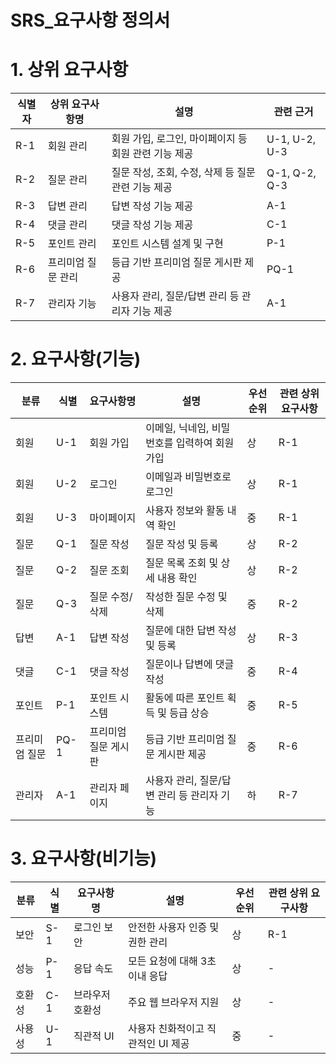 # SRS_요구사항 정의서

# 1. 상위 요구사항

| 식별자 | 상위 요구사항명 | 설명 | 관련 근거 |
| --- | --- | --- | --- |
| R-1 | 회원 관리 | 회원 가입, 로그인, 마이페이지 등 회원 관련 기능 제공 | U-1, U-2, U-3 |
| R-2 | 질문 관리 | 질문 작성, 조회, 수정, 삭제 등 질문 관련 기능 제공 | Q-1, Q-2, Q-3 |
| R-3 | 답변 관리 | 답변 작성 기능 제공 | A-1 |
| R-4 | 댓글 관리 | 댓글 작성 기능 제공 | C-1 |
| R-5 | 포인트 관리 | 포인트 시스템 설계 및 구현 | P-1 |
| R-6 | 프리미엄 질문 관리 | 등급 기반 프리미엄 질문 게시판 제공 | PQ-1 |
| R-7 | 관리자 기능 | 사용자 관리, 질문/답변 관리 등 관리자 기능 제공 | A-1 |

# 2. 요구사항(기능)

| 분류 | 식별 | 요구사항명 | 설명 | 우선순위 | 관련 상위 요구사항 |
| --- | --- | --- | --- | --- | --- |
| 회원 | U-1 | 회원 가입 | 이메일, 닉네임, 비밀번호를 입력하여 회원가입 | 상 | R-1 |
| 회원 | U-2 | 로그인 | 이메일과 비밀번호로 로그인 | 상 | R-1 |
| 회원 | U-3 | 마이페이지 | 사용자 정보와 활동 내역 확인 | 중 | R-1 |
| 질문 | Q-1 | 질문 작성 | 질문 작성 및 등록 | 상 | R-2 |
| 질문 | Q-2 | 질문 조회 | 질문 목록 조회 및 상세 내용 확인 | 상 | R-2 |
| 질문 | Q-3 | 질문 수정/삭제 | 작성한 질문 수정 및 삭제 | 중 | R-2 |
| 답변 | A-1 | 답변 작성 | 질문에 대한 답변 작성 및 등록 | 상 | R-3 |
| 댓글 | C-1 | 댓글 작성 | 질문이나 답변에 댓글 작성 | 중 | R-4 |
| 포인트 | P-1 | 포인트 시스템 | 활동에 따른 포인트 획득 및 등급 상승 | 중 | R-5 |
| 프리미엄 질문 | PQ-1 | 프리미엄 질문 게시판 | 등급 기반 프리미엄 질문 게시판 제공 | 중 | R-6 |
| 관리자 | A-1 | 관리자 페이지 | 사용자 관리, 질문/답변 관리 등 관리자 기능 | 하 | R-7 |

# 3. 요구사항(비기능)

| 분류 | 식별 | 요구사항명 | 설명 | 우선순위 | 관련 상위 요구사항 |
| --- | --- | --- | --- | --- | --- |
| 보안 | S-1 | 로그인 보안 | 안전한 사용자 인증 및 권한 관리 | 상 | R-1 |
| 성능 | P-1 | 응답 속도 | 모든 요청에 대해 3초 이내 응답 | 상 | - |
| 호환성 | C-1 | 브라우저 호환성 | 주요 웹 브라우저 지원 | 상 | - |
| 사용성 | U-1 | 직관적 UI | 사용자 친화적이고 직관적인 UI 제공 | 중 | - |